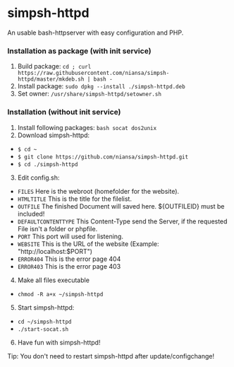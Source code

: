 # simpsh-httpd

An usable bash-httpserver with easy configuration and PHP.


### Installation as package (with init service)
1. Build package: `cd ; curl https://raw.githubusercontent.com/niansa/simpsh-httpd/master/mkdeb.sh | bash -`
2. Install package: `sudo dpkg --install ./simpsh-httpd.deb`
3. Set owner: `/usr/share/simpsh-httpd/setowner.sh`


### Installation (without init service)

1. Install following packages: `bash socat dos2unix`
2. Download simpsh-httpd:
 * `$ cd ~`
 * `$ git clone https://github.com/niansa/simpsh-httpd.git`
 * `$ cd ./simpsh-httpd`
3. Edit config.sh:
 * `FILES` Here is the webroot (homefolder for the website).
 * `HTMLTITLE` This is the title for the filelist.
 * `OUTFILE` The finished Document will saved here. ${OUTFILEID} must be included!
 * `DEFAULTCONTENTTYPE` This Content-Type send the Server, if the requested File isn't a folder or phpfile.
 * `PORT` This port will used for listening.
 * `WEBSITE` This is the URL of the website (Example: "http://localhost:$PORT")
 * `ERROR404` This is the error page 404
 * `ERROR403` This is the error page 403
4. Make all files executable
 * `chmod -R a+x ~/simpsh-httpd`
5. Start simpsh-httpd:
 * `cd ~/simpsh-httpd`
 * `./start-socat.sh`
6. Have fun with simpsh-httpd!



Tip: You don't need to restart simpsh-httpd after update/configchange!
